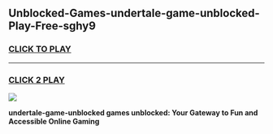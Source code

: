 
## Unblocked-Games-undertale-game-unblocked-Play-Free-sghy9
<h3>
<a href="https://premium76.site?title=undertale-game-unblocked&ref=23A">CLICK TO PLAY</a></h3>
<hr>

<h3>
<a href="https://premium76.site?title=undertale-game-unblocked&ref=23A">CLICK 2 PLAY</a>
  
</h3>

<a href="https://premium76.site?title=undertale-game-unblocked&ref=23A"><img src="https://clearcache.store/games.png"></a>


**undertale-game-unblocked games unblocked: Your Gateway to Fun and Accessible Online Gaming**

